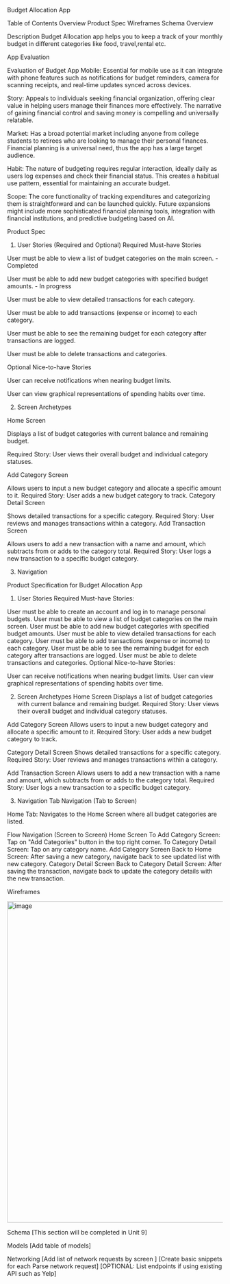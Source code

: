 Budget Allocation App

Table of Contents
Overview
Product Spec
Wireframes
Schema
Overview


Description
Budget Allocation app helps you to keep a track of your monthly budget in different categories like food, travel,rental etc.

App Evaluation

Evaluation of Budget App
Mobile: Essential for mobile use as it can integrate with phone features such as notifications for budget reminders, camera for scanning receipts, and real-time updates synced across devices.

Story: Appeals to individuals seeking financial organization, offering clear value in helping users manage their finances more effectively. The narrative of gaining financial control and saving money is compelling and universally relatable.

Market: Has a broad potential market including anyone from college students to retirees who are looking to manage their personal finances. Financial planning is a universal need, thus the app has a large target audience.

Habit: The nature of budgeting requires regular interaction, ideally daily as users log expenses and check their financial status. This creates a habitual use pattern, essential for maintaining an accurate budget.

Scope: The core functionality of tracking expenditures and categorizing them is straightforward and can be launched quickly. Future expansions might include more sophisticated financial planning tools, integration with financial institutions, and predictive budgeting based on AI.

Product Spec
1. User Stories (Required and Optional)
Required Must-have Stories

 User must be able to view a list of budget categories on the main screen. -  Completed


 User must be able to add new budget categories with specified budget amounts. - In progress


 User must be able to view detailed transactions for each category.

 
User must be able to add transactions (expense or income) to each category.


User must be able to see the remaining budget for each category after transactions are logged.


User must be able to delete transactions and categories.


Optional Nice-to-have Stories

User can receive notifications when nearing budget limits.


User can view graphical representations of spending habits over time.

2. Screen Archetypes


Home Screen

Displays a list of budget categories with current balance and remaining budget.

Required Story: User views their overall budget and individual category statuses.

Add Category Screen

Allows users to input a new budget category and allocate a specific amount to it.
Required Story: User adds a new budget category to track.
Category Detail Screen

Shows detailed transactions for a specific category.
Required Story: User reviews and manages transactions within a category.
Add Transaction Screen

Allows users to add a new transaction with a name and amount, which subtracts from or adds to the category total.
Required Story: User logs a new transaction to a specific budget category.


3. Navigation

Product Specification for Budget Allocation App
1. User Stories
Required Must-have Stories:

User must be able to create an account and log in to manage personal budgets.
User must be able to view a list of budget categories on the main screen.
User must be able to add new budget categories with specified budget amounts.
User must be able to view detailed transactions for each category.
User must be able to add transactions (expense or income) to each category.
User must be able to see the remaining budget for each category after transactions are logged.
User must be able to delete transactions and categories.
Optional Nice-to-have Stories:

User can receive notifications when nearing budget limits.
User can view graphical representations of spending habits over time.

2. Screen Archetypes
Home Screen
Displays a list of budget categories with current balance and remaining budget.
Required Story: User views their overall budget and individual category statuses.

Add Category Screen
Allows users to input a new budget category and allocate a specific amount to it.
Required Story: User adds a new budget category to track.

Category Detail Screen
Shows detailed transactions for a specific category.
Required Story: User reviews and manages transactions within a category.

Add Transaction Screen
Allows users to add a new transaction with a name and amount, which subtracts from or adds to the category total.
Required Story: User logs a new transaction to a specific budget category.


3. Navigation
Tab Navigation (Tab to Screen)

Home Tab: Navigates to the Home Screen where all budget categories are listed.

Flow Navigation (Screen to Screen)
Home Screen
To Add Category Screen: Tap on "Add Categories" button in the top right corner.
To Category Detail Screen: Tap on any category name.
Add Category Screen
Back to Home Screen: After saving a new category, navigate back to see updated list with new category.
Category Detail Screen
Back to Category Detail Screen: After saving the transaction, navigate back to update the category details with the new transaction.


Wireframes

<img width="749" alt="image" src="https://github.com/Aishwarya11roy/Budget-App/assets/65303894/5b7c6604-0dcd-41b3-b3ef-0792aec2f490">

Schema
[This section will be completed in Unit 9]

Models
[Add table of models]

Networking
[Add list of network requests by screen ]
[Create basic snippets for each Parse network request]
[OPTIONAL: List endpoints if using existing API such as Yelp]
